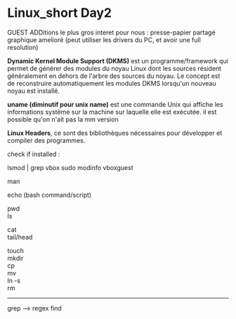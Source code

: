 # Linux_short Day2
 
 GUEST ADDitions le plus gros interet pour nous :
 presse-papier partagé
 graphique amelioré (peut utiliser les drivers du PC, et avoir une full resolution)
 

**Dynamic Kernel Module Support (DKMS)** est un programme/framework qui permet de générer des modules du noyau Linux dont les sources résident généralement en dehors de l'arbre des sources du noyau. Le concept est de reconstruire automatiquement les modules DKMS lorsqu'un nouveau noyau est installé.

**uname (diminutif pour unix name)** est une commande Unix qui affiche les informations système sur la machine sur laquelle elle est exécutée.
il est possible qu'on n'ait pas la mm version

**Linux Headers**, ce sont des bibliothèques nécessaires pour développer et compiler des programmes.

check if installed :

lsmod | grep vbox
sudo modinfo vboxguest



man  

echo (bash command/script)  

pwd  
ls  

cat  
tail/head  

touch  
mkdir  
cp  
mv  
ln -s  
rm  


-------

grep --> regex
find  


